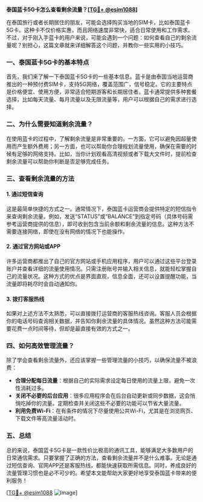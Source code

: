 **泰国蓝卡5G卡怎么查看剩余流量？[[TG💪+ @esim1088](https://t.me/s/esim1088)]**

在泰国旅行或者长期居住的朋友，可能会选择购买当地的SIM卡，比如泰国蓝卡5G卡。这种卡不仅价格实惠，而且网络速度非常快，适合日常使用和工作需求。不过，对于刚入手蓝卡的用户来说，可能会遇到一个问题：如何查看自己的剩余流量呢？别担心，这篇文章就来详细解答这个问题，并教你一些实用的小技巧。

### 一、泰国蓝卡5G卡的基本特点

首先，我们来了解一下泰国蓝卡5G卡的一些基本信息。蓝卡是由泰国当地运营商推出的一种预付费SIM卡，支持5G网络，覆盖范围广，信号稳定。它的主要特点是价格便宜、使用方便，非常适合短期游客和长期居住者。蓝卡通常提供多种套餐选择，比如每天流量、每月流量以及无限流量等，用户可以根据自己的需求进行选择。

### 二、为什么需要知道剩余流量？

在使用蓝卡的过程中，了解剩余流量是非常重要的。一方面，它可以避免因超量使用而产生额外费用；另一方面，也可以帮助你合理规划流量使用，确保在需要的时候有足够的网络支持。比如，当你计划观看高清视频或者下载大文件时，提前检查剩余流量可以帮助你判断是否足够完成任务。

### 三、查看剩余流量的方法

#### 1. **通过短信查询**
这是最简单快捷的方式之一。通常情况下，泰国蓝卡运营商会提供特定的短信指令来查询剩余流量。例如，发送“STATUS”或“BALANCE”到指定号码（具体号码需参考运营商提供的信息），即可收到包含当前余额和剩余流量的信息。这种方法不需要连接网络，即使在没有网络的情况下也能操作。

#### 2. **通过官方网站或APP**
许多运营商都推出了自己的官方网站或手机应用程序，用户可以通过这些平台登录账户并查看详细的流量使用情况。只需注册账号并输入相关信息，就能轻松掌握自己的流量状况。这种方式的优点是界面直观，信息全面，还可以设置提醒功能，当流量即将耗尽时会自动通知你。

#### 3. **拨打客服热线**
如果对上述方法不太熟悉，可以直接拨打运营商的客服热线咨询。客服人员会根据你的电话号码查询相关数据，并告知你剩余流量的具体情况。虽然这种方法可能需要花费一点时间等待，但却是最直接有效的方式之一。

### 四、如何高效管理流量？

除了学会查看剩余流量外，还应该掌握一些管理流量的小技巧，以确保流量不被浪费：

- **合理分配每日流量**：根据自己的实际需求设定每日使用的流量上限，避免一次性消耗过多。
- **关闭不必要的后台应用**：很多应用程序会在后台自动更新或同步数据，这会悄悄吃掉你的流量。定期检查并关闭这些不必要的功能可以节省大量流量。
- **利用免费Wi-Fi**：在有条件的情况下尽量使用公共Wi-Fi，尤其是在浏览网页、下载文件等高流量活动时。

### 五、总结

总的来说，泰国蓝卡5G卡是一款性价比极高的通讯工具，能够满足大多数用户的日常通信需求。只要掌握了正确的方法，查看剩余流量并不是什么难事。无论是通过短信查询、官网APP还是客服热线，都能快速获取所需信息。同时，养成良好的流量管理习惯也是必不可少的。希望本文能帮助大家更好地享受泰国蓝卡带来的便利服务！

[[TG💪+ @esim1088](https://t.me/s/esim1088) ![Image](https://i.postimg.cc/4NQfJmqS/Snipaste-2025-05-13-00-14-12.png)]